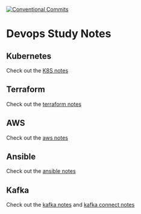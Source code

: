 [![Conventional Commits](https://img.shields.io/badge/Conventional%20Commits-1.0.0-%23FE5196?logo=conventionalcommits&logoColor=white)](https://conventionalcommits.org)
# Devops Study Notes

## Kubernetes

Check out the [K8S notes](k8s/README.md)

## Terraform

Check out the [terraform notes](terraform/README.md)

## AWS

Check out the [aws notes](aws/README.md)

## Ansible

Check out the [ansible notes](ansible/README.md)

## Kafka

Check out the [kafka notes](apache-kafka/kafka/README.md) and [kafka connect notes](apache-kafka/kafka-connect/README.md)